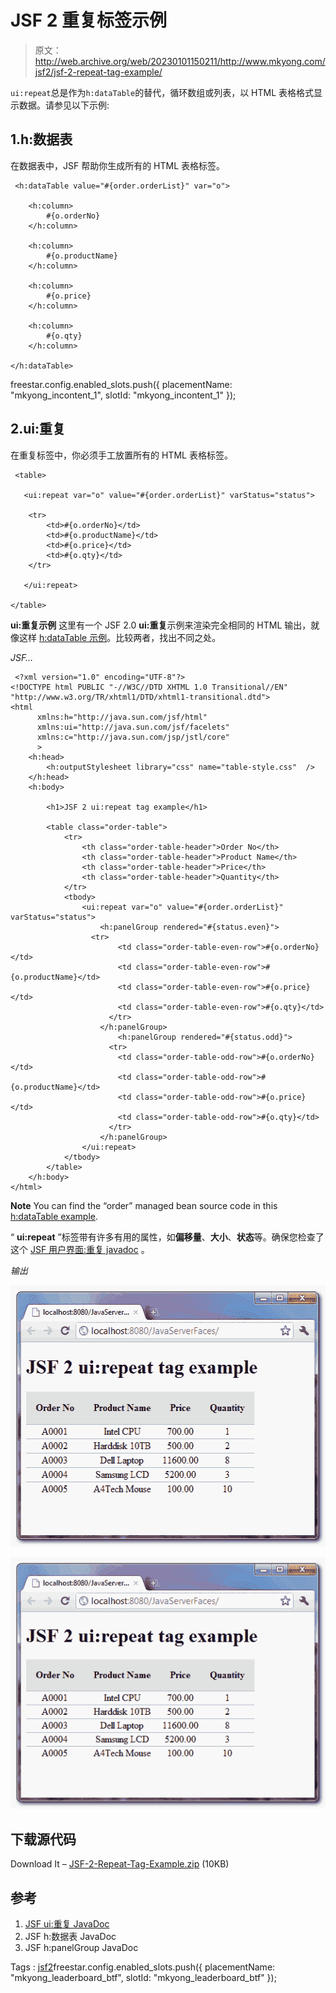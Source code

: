 # JSF 2 重复标签示例

> 原文：<http://web.archive.org/web/20230101150211/http://www.mkyong.com/jsf2/jsf-2-repeat-tag-example/>

`ui:repeat`总是作为`h:dataTable`的替代，循环数组或列表，以 HTML 表格格式显示数据。请参见以下示例:

## 1.h:数据表

在数据表中，JSF 帮助你生成所有的 HTML 表格标签。

```
 <h:dataTable value="#{order.orderList}" var="o">

	<h:column>
		#{o.orderNo}
	</h:column>

	<h:column>
		#{o.productName}
	</h:column>

	<h:column>
		#{o.price}
	</h:column>

	<h:column>
		#{o.qty}
	</h:column>

</h:dataTable> 
```

freestar.config.enabled_slots.push({ placementName: "mkyong_incontent_1", slotId: "mkyong_incontent_1" });

## 2.ui:重复

在重复标签中，你必须手工放置所有的 HTML 表格标签。

```
 <table>

   <ui:repeat var="o" value="#{order.orderList}" varStatus="status">

	<tr>
		<td>#{o.orderNo}</td>
		<td>#{o.productName}</td>
		<td>#{o.price}</td>
		<td>#{o.qty}</td>
	</tr>

   </ui:repeat>

</table> 
```

**ui:重复示例**
这里有一个 JSF 2.0 **ui:重复**示例来渲染完全相同的 HTML 输出，就像这样 [h:dataTable 示例](http://web.archive.org/web/20210225180409/http://www.mkyong.com/jsf2/jsf-2-datatable-example/)。比较两者，找出不同之处。

*JSF…*

```
 <?xml version="1.0" encoding="UTF-8"?>
<!DOCTYPE html PUBLIC "-//W3C//DTD XHTML 1.0 Transitional//EN" 
"http://www.w3.org/TR/xhtml1/DTD/xhtml1-transitional.dtd">
<html    
      xmlns:h="http://java.sun.com/jsf/html"
      xmlns:ui="http://java.sun.com/jsf/facelets"
      xmlns:c="http://java.sun.com/jsp/jstl/core"
      >
    <h:head>
    	<h:outputStylesheet library="css" name="table-style.css"  />
    </h:head>
    <h:body>

    	<h1>JSF 2 ui:repeat tag example</h1>

    	<table class="order-table">
    		<tr>
    			<th class="order-table-header">Order No</th>
    			<th class="order-table-header">Product Name</th>
    			<th class="order-table-header">Price</th>
    			<th class="order-table-header">Quantity</th>
    		</tr>
    		<tbody>
	    		<ui:repeat var="o" value="#{order.orderList}" varStatus="status">
	    			<h:panelGroup rendered="#{status.even}">
	   			  <tr>
		    			<td class="order-table-even-row">#{o.orderNo}</td>
		    			<td class="order-table-even-row">#{o.productName}</td>
		    			<td class="order-table-even-row">#{o.price}</td>
		    			<td class="order-table-even-row">#{o.qty}</td>
		    		  </tr>
	    			</h:panelGroup>
	    		        <h:panelGroup rendered="#{status.odd}">
	    			  <tr>
		    			<td class="order-table-odd-row">#{o.orderNo}</td>
		    			<td class="order-table-odd-row">#{o.productName}</td>
		    			<td class="order-table-odd-row">#{o.price}</td>
		    			<td class="order-table-odd-row">#{o.qty}</td>
		    		  </tr>
	    			</h:panelGroup>
	    		</ui:repeat>
    		</tbody>
    	</table>
    </h:body>
</html> 
```

**Note**
You can find the “order” managed bean source code in this [h:dataTable example](http://web.archive.org/web/20210225180409/http://www.mkyong.com/jsf2/jsf-2-datatable-example/).

“ **ui:repeat** ”标签带有许多有用的属性，如**偏移量**、**大小**、**状态**等。确保您检查了这个 [JSF 用户界面:重复 javadoc](http://web.archive.org/web/20210225180409/https://docs.oracle.com/javaee/6/javaserverfaces/2.1/docs/vdldocs/facelets/ui/repeat.html) 。

*输出*

<noscript><img src="img/cd7f6ef8f0466fca2bc8c35e5760527b.png" alt="jsf2-repeat-example" title="jsf2-repeat-example" width="523" height="418" data-original-src="http://web.archive.org/web/20210225180409im_/http://www.mkyong.com/wp-content/uploads/2010/10/jsf2-repeat-example.png"/></noscript>

![jsf2-repeat-example](img/b421d9b1010a91a16bb68d533cdf46e9.png "jsf2-repeat-example")

## 下载源代码

Download It – [JSF-2-Repeat-Tag-Example.zip](http://web.archive.org/web/20210225180409/http://www.mkyong.com/wp-content/uploads/2010/10/JSF-2-Repeat-Tag-Example.zip) (10KB)

## 参考

1.  [JSF ui:重复 JavaDoc](http://web.archive.org/web/20210225180409/https://docs.oracle.com/javaee/6/javaserverfaces/2.1/docs/vdldocs/facelets/ui/repeat.html)
2.  JSF h:数据表 JavaDoc
3.  JSF h:panelGroup JavaDoc

Tags : [jsf2](http://web.archive.org/web/20210225180409/https://mkyong.com/tag/jsf2/)freestar.config.enabled_slots.push({ placementName: "mkyong_leaderboard_btf", slotId: "mkyong_leaderboard_btf" });<input type="hidden" id="mkyong-current-postId" value="7430">